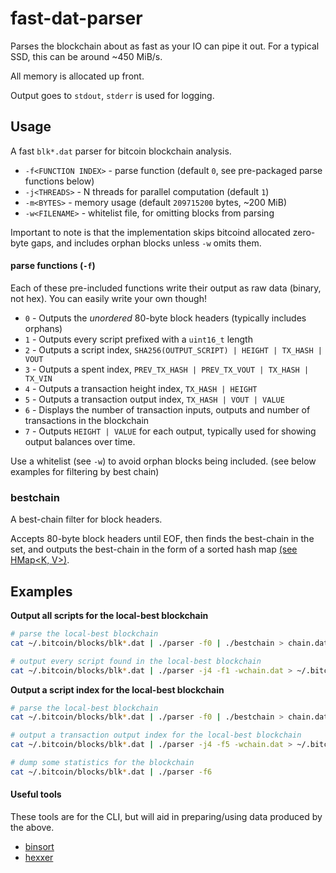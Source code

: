 # fast-dat-parser

Parses the blockchain about as fast as your IO can pipe it out.  For a typical SSD, this can be around ~450 MiB/s.

All memory is allocated up front.

Output goes to `stdout`, `stderr` is used for logging.


## Usage

A fast `blk*.dat` parser for bitcoin blockchain analysis.

- `-f<FUNCTION INDEX>` - parse function (default `0`, see pre-packaged parse functions below)
- `-j<THREADS>` - N threads for parallel computation (default `1`)
- `-m<BYTES>` - memory usage (default `209715200` bytes, ~200 MiB)
- `-w<FILENAME>` - whitelist file, for omitting blocks from parsing


Important to note is that the implementation skips bitcoind allocated zero-byte gaps,  and includes orphan blocks unless `-w` omits them.

#### parse functions (`-f`)

Each of these pre-included functions write their output as raw data (binary, not hex).
You can easily write your own though!

- `0` - Outputs the *unordered* 80-byte block headers (typically includes orphans)
- `1` - Outputs every script prefixed with a `uint16_t` length
- `2` - Outputs a script index, `SHA256(OUTPUT_SCRIPT) | HEIGHT | TX_HASH | VOUT`
- `3` - Outputs a spent index, `PREV_TX_HASH | PREV_TX_VOUT | TX_HASH | TX_VIN`
- `4` - Outputs a transaction height index, `TX_HASH | HEIGHT`
- `5` - Outputs a transaction output index, `TX_HASH | VOUT | VALUE`
- `6` - Displays the number of transaction inputs, outputs and number of transactions in the blockchain
- `7` - Outputs `HEIGHT | VALUE` for each output,  typically used for showing output balances over time.

Use a whitelist (see `-w`) to avoid orphan blocks being included. (see below examples for filtering by best chain)

### bestchain

A best-chain filter for block headers.

Accepts 80-byte block headers until EOF, then finds the best-chain in the set,  and outputs the best-chain in the form of a sorted hash map [(see HMap<K, V>)](https://github.com/dcousens/fast-dat-parser/blob/master/include/hvectors.hpp).


## Examples

**Output all scripts for the local-best blockchain**
``` bash
# parse the local-best blockchain
cat ~/.bitcoin/blocks/blk*.dat | ./parser -f0 | ./bestchain > chain.dat

# output every script found in the local-best blockchain
cat ~/.bitcoin/blocks/blk*.dat | ./parser -j4 -f1 -wchain.dat > ~/.bitcoin/scripts.dat
```

**Output a script index for the local-best blockchain**
``` bash
# parse the local-best blockchain
cat ~/.bitcoin/blocks/blk*.dat | ./parser -f0 | ./bestchain > chain.dat

# output a transaction output index for the local-best blockchain
cat ~/.bitcoin/blocks/blk*.dat | ./parser -j4 -f5 -wchain.dat > ~/.bitcoin/txos.dat

# dump some statistics for the blockchain
cat ~/.bitcoin/blocks/blk*.dat | ./parser -f6
```

#### Useful tools
These tools are for the CLI, but will aid in preparing/using data produced by the above.

* [binsort](https://github.com/dcousens/binsort)
* [hexxer](https://github.com/dcousens/hexxer)
